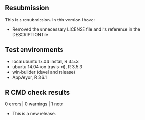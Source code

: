 ## Resubmission
This is a resubmission. In this version I have:

* Removed the unnecessary LICENSE file and its reference in the
  DESCRIPTION file

## Test environments
* local ubuntu 18.04 install, R 3.5.3
* ubuntu 14.04 (on travis-ci), R 3.5.3
* win-builder (devel and release)
* AppVeyor, R 3.6.1

## R CMD check results

0 errors | 0 warnings | 1 note

* This is a new release.
